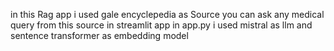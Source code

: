 in this Rag app i used gale encyclepedia as Source
you can ask any medical query from this source in streamlit app in app.py
i used mistral as llm and sentence transformer as embedding model
